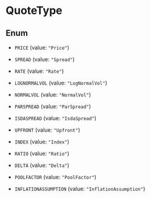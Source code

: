 

# QuoteType

## Enum


* `PRICE` (value: `"Price"`)

* `SPREAD` (value: `"Spread"`)

* `RATE` (value: `"Rate"`)

* `LOGNORMALVOL` (value: `"LogNormalVol"`)

* `NORMALVOL` (value: `"NormalVol"`)

* `PARSPREAD` (value: `"ParSpread"`)

* `ISDASPREAD` (value: `"IsdaSpread"`)

* `UPFRONT` (value: `"Upfront"`)

* `INDEX` (value: `"Index"`)

* `RATIO` (value: `"Ratio"`)

* `DELTA` (value: `"Delta"`)

* `POOLFACTOR` (value: `"PoolFactor"`)

* `INFLATIONASSUMPTION` (value: `"InflationAssumption"`)



